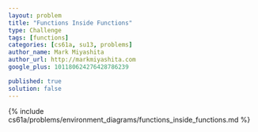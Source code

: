 ```yaml
---
layout: problem
title: "Functions Inside Functions"
type: Challenge
tags: [functions]
categories: [cs61a, su13, problems]
author_name: Mark Miyashita
author_url: http://markmiyashita.com
google_plus: 101180624276428786239

published: true
solution: false
---
```


{% include cs61a/problems/environment_diagrams/functions_inside_functions.md %}
